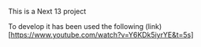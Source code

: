 This is a Next 13 project

To develop it has been used the following (link)[https://www.youtube.com/watch?v=Y6KDk5iyrYE&t=5s]